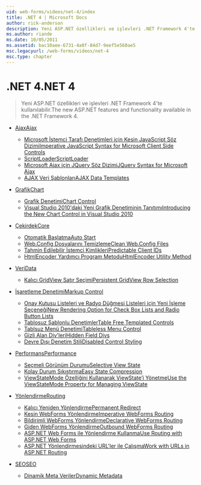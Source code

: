 ```yaml
---
uid: web-forms/videos/net-4/index
title: .NET 4 | Microsoft Docs
author: rick-anderson
description: Yeni ASP.NET özellikleri ve işlevleri .NET Framework 4'te kullanılabilir.
ms.author: riande
ms.date: 10/05/2011
ms.assetid: bac10aee-6731-4a0f-84d7-9eef5e560ae5
msc.legacyurl: /web-forms/videos/net-4
msc.type: chapter
---
```

<a name="net-4"></a><span data-ttu-id="aa41d-103">.NET 4</span><span class="sxs-lookup"><span data-stu-id="aa41d-103">.NET 4</span></span>
====================
> <span data-ttu-id="aa41d-104">Yeni ASP.NET özellikleri ve işlevleri .NET Framework 4'te kullanılabilir.</span><span class="sxs-lookup"><span data-stu-id="aa41d-104">The new ASP.NET features and functionality available in the .NET Framework 4.</span></span>


- [<span data-ttu-id="aa41d-105">Ajax</span><span class="sxs-lookup"><span data-stu-id="aa41d-105">Ajax</span></span>](ajax/index.md)

    - [<span data-ttu-id="aa41d-106">Microsoft İstemci Tarafı Denetimleri için Kesin JavaScript Söz Dizimi</span><span class="sxs-lookup"><span data-stu-id="aa41d-106">Imperative JavaScript Syntax for Microsoft Client Side Controls</span></span>](ajax/aspnet-4-quick-hit-imperative-javascript-syntax-for-microsoft-client-side-controls.md)
    - [<span data-ttu-id="aa41d-107">ScriptLoader</span><span class="sxs-lookup"><span data-stu-id="aa41d-107">ScriptLoader</span></span>](ajax/aspnet-4-quick-hit-the-scriptloader.md)
    - [<span data-ttu-id="aa41d-108">Microsoft Ajax için JQuery Söz Dizimi</span><span class="sxs-lookup"><span data-stu-id="aa41d-108">JQuery Syntax for Microsoft Ajax</span></span>](ajax/aspnet-4-quick-hit-jquery-syntax-for-microsoft-ajax.md)
    - [<span data-ttu-id="aa41d-109">AJAX Veri Şablonları</span><span class="sxs-lookup"><span data-stu-id="aa41d-109">AJAX Data Templates</span></span>](ajax/aspnet-4-quick-hit-ajax-data-templates.md)
- [<span data-ttu-id="aa41d-110">Grafik</span><span class="sxs-lookup"><span data-stu-id="aa41d-110">Chart</span></span>](chart/index.md)

    - [<span data-ttu-id="aa41d-111">Grafik Denetimi</span><span class="sxs-lookup"><span data-stu-id="aa41d-111">Chart Control</span></span>](chart/aspnet-4-quick-hit-chart-control.md)
    - [<span data-ttu-id="aa41d-112">Visual Studio 2010'daki Yeni Grafik Denetiminin Tanıtımı</span><span class="sxs-lookup"><span data-stu-id="aa41d-112">Introducing the New Chart Control in Visual Studio 2010</span></span>](chart/aspnet-4-how-do-i-introducing-the-new-chart-control-in-visual-studio-2010.md)
- [<span data-ttu-id="aa41d-113">Çekirdek</span><span class="sxs-lookup"><span data-stu-id="aa41d-113">Core</span></span>](core/index.md)

    - [<span data-ttu-id="aa41d-114">Otomatik Başlatma</span><span class="sxs-lookup"><span data-stu-id="aa41d-114">Auto Start</span></span>](core/aspnet-4-quick-hit-auto-start.md)
    - [<span data-ttu-id="aa41d-115">Web.Config Dosyalarını Temizleme</span><span class="sxs-lookup"><span data-stu-id="aa41d-115">Clean Web.Config Files</span></span>](core/aspnet-4-quick-hit-clean-webconfig-files.md)
    - [<span data-ttu-id="aa41d-116">Tahmin Edilebilir İstemci Kimlikleri</span><span class="sxs-lookup"><span data-stu-id="aa41d-116">Predictable Client IDs</span></span>](core/aspnet-4-quick-hit-predictable-client-ids.md)
    - [<span data-ttu-id="aa41d-117">HtmlEncoder Yardımcı Program Metodu</span><span class="sxs-lookup"><span data-stu-id="aa41d-117">HtmlEncoder Utility Method</span></span>](core/aspnet-4-quick-hit-the-htmlencoder-utility-method.md)
- [<span data-ttu-id="aa41d-118">Veri</span><span class="sxs-lookup"><span data-stu-id="aa41d-118">Data</span></span>](data/index.md)

    - [<span data-ttu-id="aa41d-119">Kalıcı GridView Satır Seçimi</span><span class="sxs-lookup"><span data-stu-id="aa41d-119">Persistent GridView Row Selection</span></span>](data/aspnet-4-quick-hit-persistent-gridview-row-selection.md)
- [<span data-ttu-id="aa41d-120">İşaretleme Denetimi</span><span class="sxs-lookup"><span data-stu-id="aa41d-120">Markup Control</span></span>](markup-control/index.md)

    - [<span data-ttu-id="aa41d-121">Onay Kutusu Listeleri ve Radyo Düğmesi Listeleri için Yeni İşleme Seçeneği</span><span class="sxs-lookup"><span data-stu-id="aa41d-121">New Rendering Option for Check Box Lists and Radio Button Lists</span></span>](markup-control/aspnet-4-quick-hit-new-rendering-option-for-check-box-lists-and-radio-button-lists.md)
    - [<span data-ttu-id="aa41d-122">Tablosuz Şablonlu Denetimler</span><span class="sxs-lookup"><span data-stu-id="aa41d-122">Table Free Templated Controls</span></span>](markup-control/aspnet-4-quick-hit-table-free-templated-controls.md)
    - [<span data-ttu-id="aa41d-123">Tablsuz Menü Denetimi</span><span class="sxs-lookup"><span data-stu-id="aa41d-123">Tableless Menu Control</span></span>](markup-control/aspnet-4-quick-hit-tableless-menu-control.md)
    - [<span data-ttu-id="aa41d-124">Gizli Alan Div'leri</span><span class="sxs-lookup"><span data-stu-id="aa41d-124">Hidden Field Divs</span></span>](markup-control/aspnet-4-quick-hit-hidden-field-divs.md)
    - [<span data-ttu-id="aa41d-125">Devre Dışı Denetim Stili</span><span class="sxs-lookup"><span data-stu-id="aa41d-125">Disabled Control Styling</span></span>](markup-control/aspnet-4-quick-hit-disabled-control-styling.md)
- [<span data-ttu-id="aa41d-126">Performans</span><span class="sxs-lookup"><span data-stu-id="aa41d-126">Performance</span></span>](performance/index.md)

    - [<span data-ttu-id="aa41d-127">Seçmeli Görünüm Durumu</span><span class="sxs-lookup"><span data-stu-id="aa41d-127">Selective View State</span></span>](performance/aspnet-4-quick-hit-selective-view-state.md)
    - [<span data-ttu-id="aa41d-128">Kolay Durum Sıkıştırma</span><span class="sxs-lookup"><span data-stu-id="aa41d-128">Easy State Compression</span></span>](performance/aspnet-4-quick-hit-easy-state-compression.md)
    - [<span data-ttu-id="aa41d-129">ViewStateMode Özelliğini Kullanarak ViewState’i Yönetme</span><span class="sxs-lookup"><span data-stu-id="aa41d-129">Use the ViewStateMode Property for Managing ViewState</span></span>](performance/how-do-i-use-the-viewstatemode-property-for-managing-viewstate.md)
- [<span data-ttu-id="aa41d-130">Yönlendirme</span><span class="sxs-lookup"><span data-stu-id="aa41d-130">Routing</span></span>](routing/index.md)

    - [<span data-ttu-id="aa41d-131">Kalıcı Yeniden Yönlendirme</span><span class="sxs-lookup"><span data-stu-id="aa41d-131">Permanent Redirect</span></span>](routing/aspnet-4-quick-hit-permanent-redirect.md)
    - [<span data-ttu-id="aa41d-132">Kesin WebForms Yönlendirme</span><span class="sxs-lookup"><span data-stu-id="aa41d-132">Imperative WebForms Routing</span></span>](routing/aspnet-4-quick-hit-imperative-webforms-routing.md)
    - [<span data-ttu-id="aa41d-133">Bildirimli WebForms Yönlendirme</span><span class="sxs-lookup"><span data-stu-id="aa41d-133">Declarative WebForms Routing</span></span>](routing/aspnet-4-quick-hit-declarative-webforms-routing.md)
    - [<span data-ttu-id="aa41d-134">Giden WebForms Yönlendirme</span><span class="sxs-lookup"><span data-stu-id="aa41d-134">Outbound WebForms Routing</span></span>](routing/aspnet-4-quick-hit-outbound-webforms-routing.md)
    - [<span data-ttu-id="aa41d-135">ASP.NET Web Forms ile Yönlendirme Kullanma</span><span class="sxs-lookup"><span data-stu-id="aa41d-135">Use Routing with ASP.NET Web Forms</span></span>](routing/how-do-i-use-routing-with-aspnet-web-forms.md)
    - [<span data-ttu-id="aa41d-136">ASP.NET Yönlendirmesindeki URL'ler ile Çalışma</span><span class="sxs-lookup"><span data-stu-id="aa41d-136">Work with URLs in ASP.NET Routing</span></span>](routing/how-do-i-work-with-urls-in-aspnet-routing.md)
- [<span data-ttu-id="aa41d-137">SEO</span><span class="sxs-lookup"><span data-stu-id="aa41d-137">SEO</span></span>](seo/index.md)

    - [<span data-ttu-id="aa41d-138">Dinamik Meta Veriler</span><span class="sxs-lookup"><span data-stu-id="aa41d-138">Dynamic Metadata</span></span>](seo/aspnet-4-quick-hit-dynamic-metadata.md)
